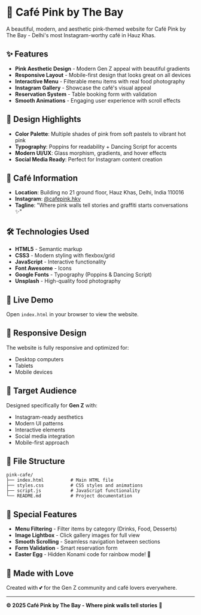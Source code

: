 # 🌸 Café Pink by The Bay

A beautiful, modern, and aesthetic pink-themed website for Café Pink by The Bay - Delhi's most Instagram-worthy café in Hauz Khas.

## ✨ Features

- **Pink Aesthetic Design** - Modern Gen Z appeal with beautiful gradients
- **Responsive Layout** - Mobile-first design that looks great on all devices
- **Interactive Menu** - Filterable menu items with real food photography
- **Instagram Gallery** - Showcase the café's visual appeal
- **Reservation System** - Table booking form with validation
- **Smooth Animations** - Engaging user experience with scroll effects

## 🎨 Design Highlights

- **Color Palette**: Multiple shades of pink from soft pastels to vibrant hot pink
- **Typography**: Poppins for readability + Dancing Script for accents
- **Modern UI/UX**: Glass morphism, gradients, and hover effects
- **Social Media Ready**: Perfect for Instagram content creation

## 📍 Café Information

- **Location**: Building no 21 ground floor, Hauz Khas, Delhi, India 110016
- **Instagram**: [@cafepink.hkv](https://instagram.com/cafepink.hkv)
- **Tagline**: "Where pink walls tell stories and graffiti starts conversations ✨"

## 🛠️ Technologies Used

- **HTML5** - Semantic markup
- **CSS3** - Modern styling with flexbox/grid
- **JavaScript** - Interactive functionality
- **Font Awesome** - Icons
- **Google Fonts** - Typography (Poppins & Dancing Script)
- **Unsplash** - High-quality food photography

## 🚀 Live Demo

Open `index.html` in your browser to view the website.

## 📱 Responsive Design

The website is fully responsive and optimized for:
- Desktop computers
- Tablets
- Mobile devices

## 🎯 Target Audience

Designed specifically for **Gen Z** with:
- Instagram-ready aesthetics
- Modern UI patterns
- Interactive elements
- Social media integration
- Mobile-first approach

## 📂 File Structure

```
pink-cafe/
├── index.html          # Main HTML file
├── styles.css          # CSS styles and animations
├── script.js           # JavaScript functionality
└── README.md           # Project documentation
```

## 🌟 Special Features

- **Menu Filtering** - Filter items by category (Drinks, Food, Desserts)
- **Image Lightbox** - Click gallery images for full view
- **Smooth Scrolling** - Seamless navigation between sections
- **Form Validation** - Smart reservation form
- **Easter Egg** - Hidden Konami code for rainbow mode! 🌈

## 💖 Made with Love

Created with 💕 for the Gen Z community and café lovers everywhere.

---

**© 2025 Café Pink by The Bay - Where pink walls tell stories** 🌸

